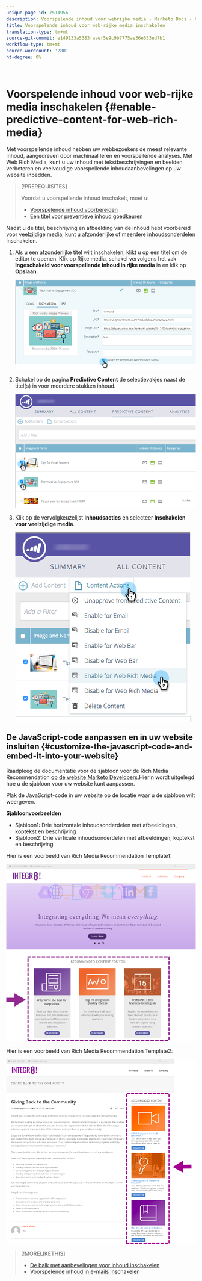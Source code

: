 ```yaml
---
unique-page-id: 7514956
description: Voorspelende inhoud voor webrijke media - Marketo Docs - Productdocumentatie inschakelen
title: Voorspelende inhoud voor web-rijke media inschakelen
translation-type: tm+mt
source-git-commit: e149133a5383faaef5e9c9b7775ae36e633ed7b1
workflow-type: tm+mt
source-wordcount: '280'
ht-degree: 0%

---
```



# Voorspelende inhoud voor web-rijke media inschakelen {#enable-predictive-content-for-web-rich-media}

Met voorspellende inhoud hebben uw webbezoekers de meest relevante inhoud, aangedreven door machinaal leren en voorspellende analyses. Met Web Rich Media, kunt u uw inhoud met tekstbeschrijvingen en beelden verbeteren en veelvoudige voorspellende inhoudaanbevelingen op uw website inbedden.

>[!PREREQUISITES]
>
>Voordat u voorspellende inhoud inschakelt, moet u:
>
>* [Voorspelende inhoud voorbereiden](http://docs.marketo.com/display/docs/edit+predictive+content)
>* [Een titel voor preventieve inhoud goedkeuren](/help/marketo/product-docs/predictive-content/working-with-all-content/approve-a-title-for-predictive-content.md)

>



Nadat u de titel, beschrijving en afbeelding van de inhoud hebt voorbereid voor veelzijdige media, kunt u afzonderlijke of meerdere inhoudsonderdelen inschakelen.

1. Als u een afzonderlijke titel wilt inschakelen, klikt u op een titel om de editor te openen. Klik op Rijke media, schakel vervolgens het vak **Ingeschakeld voor voorspellende inhoud in rijke media** in en klik op **Opslaan**.

   ![](assets/image2017-10-3-9-3a50-3a29.png)

1. Schakel op de pagina **Predictive Content** de selectievakjes naast de titel(s) in voor meerdere stukken inhoud.

   ![](assets/image2017-10-3-10-3a0-3a42.png)

1. Klik op de vervolgkeuzelijst **Inhoudsacties** en selecteer **Inschakelen voor veelzijdige media**.

   ![](assets/image2017-10-3-10-3a2-3a6.png)|

## De JavaScript-code aanpassen en in uw website insluiten  {#customize-the-javascript-code-and-embed-it-into-your-website}

Raadpleeg de documentatie voor de sjabloon voor de Rich Media Recommendation [op de website Marketo Developers.](http://developers.marketo.com/documentation/websites/rtp-rich-media-recommendations-api)Hierin wordt uitgelegd hoe u de sjabloon voor uw website kunt aanpassen.

Plak de JavaScript-code in uw website op de locatie waar u de sjabloon wilt weergeven.

**Sjabloonvoorbeelden**

* Sjabloon1: Drie horizontale inhoudsonderdelen met afbeeldingen, koptekst en beschrijving
* Sjabloon2: Drie verticale inhoudsonderdelen met afbeeldingen, koptekst en beschrijving

Hier is een voorbeeld van Rich Media Recommendation Template1:

![](assets/image2015-6-1-17-3a8-3a33.png)

Hier is een voorbeeld van Rich Media Recommendation Template2:

![](assets/image2015-12-20-10-3a35-3a12.png)

>[!MORELIKETHIS]
>
>* [De balk met aanbevelingen voor inhoud inschakelen](enable-the-content-recommendation-bar.md)
>* [Voorspelende inhoud in e-mails inschakelen](http://docs.marketo.com/x/vLit)

